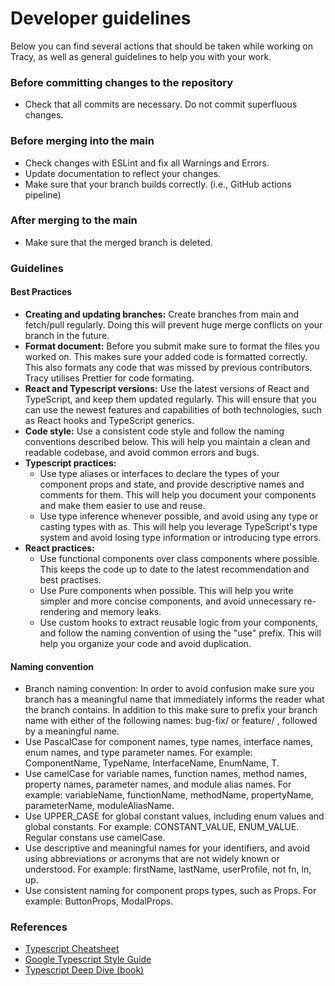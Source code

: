# Developer guidelines

Below you can find several actions that should be taken while working on Tracy, as well as general guidelines to help you with your work.

### Before committing changes to the repository
- Check that all commits are necessary. Do not commit superfluous changes.

### Before merging into the main
- Check changes with ESLint and fix all Warnings and Errors.
- Update documentation to reflect your changes.
- Make sure that your branch builds correctly. (i.e., GitHub actions pipeline)

### After merging to the main
- Make sure that the merged branch is deleted.

### Guidelines
#### Best Practices
- **Creating and updating branches:** Create branches from main and fetch/pull regularly. Doing this will prevent huge merge conflicts on your branch in the future.
- **Format document:** Before you submit make sure to format the files you worked on. This makes sure your added code is formatted correctly. This also formats any code that was missed by previous contributors. Tracy utilises Prettier for code formating.
- **React and Typescript versions:** Use the latest versions of React and TypeScript, and keep them updated regularly. This will ensure that you can use the newest features and capabilities of both technologies, such as React hooks and TypeScript generics.
-  **Code style:** Use a consistent code style and follow the naming conventions described below. This will help you maintain a clean and readable codebase, and avoid common errors and bugs.
- **Typescript practices:** 
    - Use type aliases or interfaces to declare the types of your component props and state, and provide descriptive names and comments for them. This will help you document your components and make them easier to use and reuse.
    - Use type inference whenever possible, and avoid using any type or casting types with as. This will help you leverage TypeScript's type system and avoid losing type information or introducing type errors.
- **React practices:**
    - Use functional components over class components where possible. This keeps the code up to date to the latest recommendation and best practises.
    - Use Pure components when possible. This will help you write simpler and more concise components, and avoid unnecessary re-rendering and memory leaks.
    - Use custom hooks to extract reusable logic from your components, and follow the naming convention of using the "use" prefix. This will help you organize your code and avoid duplication.

#### Naming convention
- Branch naming convention: In order to avoid confusion make sure you branch has a meaningful name that immediately informs the reader what the branch contains. In addition to this make sure to prefix your branch name with either of the following names: bug-fix/ or feature/ , followed by a meaningful name.
- Use PascalCase for component names, type names, interface names, enum names, and type parameter names. For example: ComponentName, TypeName, InterfaceName, EnumName, T.
- Use camelCase for variable names, function names, method names, property names, parameter names, and module alias names. For example: variableName, functionName, methodName, propertyName, parameterName, moduleAliasName.
- Use UPPER_CASE for global constant values, including enum values and global constants. For example: CONSTANT_VALUE, ENUM_VALUE. Regular constans use camelCase.
- Use descriptive and meaningful names for your identifiers, and avoid using abbreviations or acronyms that are not widely known or understood. For example: firstName, lastName, userProfile, not fn, ln, up.
- Use consistent naming for component props types, such as <ComponentName>Props. For example: ButtonProps, ModalProps.

### References
- [Typescript Cheatsheet](https://react-typescript-cheatsheet.netlify.app/docs/basic/setup)
- [Google Typescript Style Guide](https://google.github.io/styleguide/tsguide.html)
- [Typescript Deep Dive (book)](https://github.com/basarat/typescript-book/blob/master/docs/styleguide/styleguide.md)